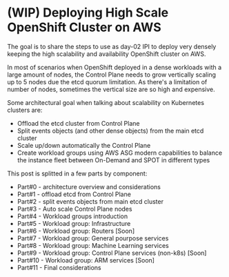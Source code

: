 # (WIP) Deploying High Scale OpenShift Cluster on AWS

The goal is to share the steps to use as day-02 IPI to deploy very densely keeping the high scalability and availability OpenShift cluster on AWS.

In most of scenarios when OpenShift deployed in a dense workloads with a large amount of nodes, the Control Plane needs to grow vertically scaling up to 5 nodes due the etcd quorum limitation. As there's a limitation of number of nodes, sometimes the vertical size are so high and expensive.


Some architectural goal when talking about scalability on Kubernetes clusters are:

- Offload the etcd cluster from Control Plane
- Split events objects (and other dense objects) from the main etcd cluster
- Scale up/down automatically the Control Plane
- Create workload groups using AWS ASG modern capabilities to balance the instance fleet between On-Demand and SPOT in different types


This post is splitted in a few parts by component:

- Part#0 - architecture overview and considerations
- Part#1 - offload etcd from Control Plane
- Part#2 - split events objects from main etcd cluster
- Part#3 - Auto scale Control Plane nodes
- Part#4 - Workload groups introduction
- Part#5 - Workload group: Infrastructure
- Part#6 - Workload group: Routers                              [Soon]
- Part#7 - Workload group: General pourpose services
- Part#8 - Workload group: Machine Learning services
- Part#9 - Workload group: Control Plane services (non-k8s)     [Soon]
- Part#10 - Workload group: ARM services                         [Soon]
- Part#11 - Final considerations

